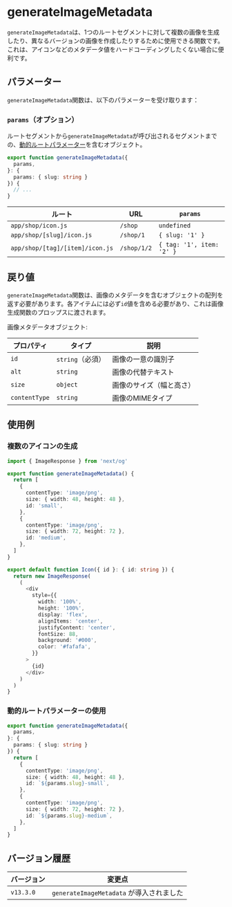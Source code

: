 # generateImageMetadata

`generateImageMetadata`は、1つのルートセグメントに対して複数の画像を生成したり、異なるバージョンの画像を作成したりするために使用できる関数です。これは、アイコンなどのメタデータ値をハードコーディングしたくない場合に便利です。

## パラメーター

`generateImageMetadata`関数は、以下のパラメーターを受け取ります：

### `params`（オプション）

ルートセグメントから`generateImageMetadata`が呼び出されるセグメントまでの、[動的ルートパラメーター](/docs/app/api-reference/file-conventions/dynamic-routes)を含むオブジェクト。

```typescript
export function generateImageMetadata({
  params,
}: {
  params: { slug: string }
}) {
  // ...
}
```

| ルート | URL | `params` |
|-------|------|----------|
| `app/shop/icon.js` | `/shop` | `undefined` |
| `app/shop/[slug]/icon.js` | `/shop/1` | `{ slug: '1' }` |
| `app/shop/[tag]/[item]/icon.js` | `/shop/1/2` | `{ tag: '1', item: '2' }` |

## 戻り値

`generateImageMetadata`関数は、画像のメタデータを含むオブジェクトの配列を返す必要があります。各アイテムには必ず`id`値を含める必要があり、これは画像生成関数のプロップスに渡されます。

画像メタデータオブジェクト:

| プロパティ | タイプ | 説明 |
|-----------|--------|------|
| `id` | `string`（必須） | 画像の一意の識別子 |
| `alt` | `string` | 画像の代替テキスト |
| `size` | `object` | 画像のサイズ（幅と高さ） |
| `contentType` | `string` | 画像のMIMEタイプ |

## 使用例

### 複数のアイコンの生成

```typescript
import { ImageResponse } from 'next/og'

export function generateImageMetadata() {
  return [
    {
      contentType: 'image/png',
      size: { width: 48, height: 48 },
      id: 'small',
    },
    {
      contentType: 'image/png',
      size: { width: 72, height: 72 },
      id: 'medium',
    },
  ]
}

export default function Icon({ id }: { id: string }) {
  return new ImageResponse(
    (
      <div
        style={{
          width: '100%',
          height: '100%',
          display: 'flex',
          alignItems: 'center',
          justifyContent: 'center',
          fontSize: 88,
          background: '#000',
          color: '#fafafa',
        }}
      >
        {id}
      </div>
    )
  )
}
```

### 動的ルートパラメーターの使用

```typescript
export function generateImageMetadata({
  params,
}: {
  params: { slug: string }
}) {
  return [
    {
      contentType: 'image/png',
      size: { width: 48, height: 48 },
      id: `${params.slug}-small`,
    },
    {
      contentType: 'image/png',
      size: { width: 72, height: 72 },
      id: `${params.slug}-medium`,
    },
  ]
}
```

## バージョン履歴

| バージョン | 変更点 |
|-----------|--------|
| `v13.3.0` | `generateImageMetadata` が導入されました |
